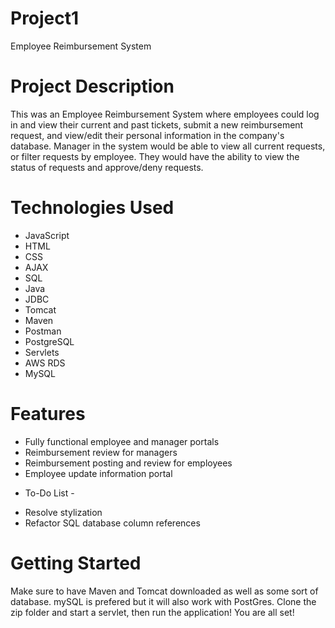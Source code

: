 # Project1
Employee Reimbursement System

# Project Description
This was an Employee Reimbursement System where employees could log in and view their current and past tickets, submit a new reimbursement request, and view/edit their personal information in the company's database. 
Manager in the system would be able to view all current requests, or filter requests by employee. They would have the ability to view the status of requests and approve/deny requests. 

# Technologies Used
* JavaScript
* HTML
* CSS
* AJAX
* SQL
* Java
* JDBC
* Tomcat
* Maven
* Postman
* PostgreSQL
* Servlets
* AWS RDS
* MySQL

# Features
* Fully functional employee and manager portals
* Reimbursement review for managers 
* Reimbursement posting and review for employees
* Employee update information portal

- To-Do List -
* Resolve stylization 
* Refactor SQL database column references

# Getting Started
Make sure to have Maven and Tomcat downloaded as well as some sort of database. mySQL is prefered but it will also work with PostGres. Clone the zip folder and start a servlet, then run the application! You are all set!
